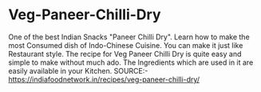 # Veg-Paneer-Chilli-Dry
One of the best Indian Snacks "Paneer Chilli Dry". Learn how to make the most Consumed dish of Indo-Chinese Cuisine. You can make it just like Restaurant style. The recipe for Veg Paneer Chilli Dry is quite easy and simple to make without much ado. The Ingredients which are used in it are easily available in your Kitchen.                                                                                                                      SOURCE:-https://indiafoodnetwork.in/recipes/veg-paneer-chilli-dry/
